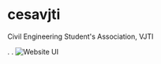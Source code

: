 # cesavjti
Civil Engineering Student's Association, VJTI

.
.
![Website UI](url "https://github.com/omkarr2102/cesavjti/blob/main/oie_png.png")
